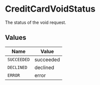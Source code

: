 # CreditCardVoidStatus

The status of the void request.


## Values

| Name        | Value       |
| ----------- | ----------- |
| `SUCCEEDED` | succeeded   |
| `DECLINED`  | declined    |
| `ERROR`     | error       |